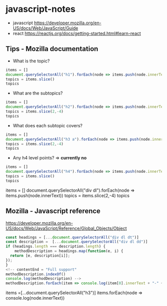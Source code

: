# javascript-notes

* javascript <https://developer.mozilla.org/en-US/docs/Web/JavaScript/Guide>
* react <https://reactjs.org/docs/getting-started.html#learn-react>

## Tips - Mozilla documentation

* What is the topic?

```javascript
items = []
document.querySelectorAll("h1").forEach(node => items.push(node.innerText))
topics = items.slice()
topics
```

* What are the subtopics?

```javascript
items = []
document.querySelectorAll("h2").forEach(node => items.push(node.innerText))
topics = items.slice(2,-4)
topics
```

* What does each subtopic covers?

```javascript
items = []
document.querySelectorAll("h3 a").forEach(node => items.push(node.innerText))
topics = items.slice(2,-4)
topics
```

* Any h4 level points? => **currently no**

```javascript
items = []
document.querySelectorAll("h4").forEach(node => items.push(node.innerText))
topics = items.slice()
topics
```
items = []
document.querySelectorAll("div dl").forEach(node => items.push(node.innerText))
topics = items.slice(2,-4)
topics


## Mozilla - Javascript reference

<https://developer.mozilla.org/en-US/docs/Web/JavaScript/Reference/Global_Objects/Object>

```javascript
const headings = [...document.querySelectorAll("div dl dt")]
const description =  [...document.querySelectorAll("div dl dd")]
if (headings.length === description.length) {
    methodDescription = headings.map(function(e, i) {
  return [e, description[i]];
});
}
<!-- contentEnd = "Full support"
methodDescription.indexOf()
console.log(methodDescription) -->
methodDescription.forEach(item => console.log(item[0].innerText + "-" + item[1].innerText))
```

items =[...document.querySelectorAll("h3")]
items.forEach(node => console.log(node.innerText))
